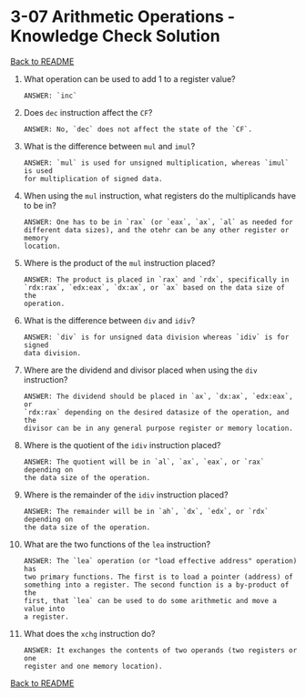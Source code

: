 
# 3-07 Arithmetic Operations - Knowledge Check Solution

[Back to README](README.md)

1. What operation can be used to add 1 to a register value?
    ```
    ANSWER: `inc`
    ```

2. Does `dec` instruction affect the `CF`?
    ```
    ANSWER: No, `dec` does not affect the state of the `CF`.
    ```

3. What is the difference between `mul` and `imul`?
    ```
    ANSWER: `mul` is used for unsigned multiplication, whereas `imul` is used 
    for multiplication of signed data.
    ```

4. When using the `mul` instruction, what registers do the multiplicands have 
to be in?
    ```
    ANSWER: One has to be in `rax` (or `eax`, `ax`, `al` as needed for 
    different data sizes), and the otehr can be any other register or memory 
    location.
    ```

5. Where is the product of the `mul` instruction placed?
    ```
    ANSWER: The product is placed in `rax` and `rdx`, specifically in 
    `rdx:rax`, `edx:eax`, `dx:ax`, or `ax` based on the data size of the 
    operation.
    ```

6. What is the difference between `div` and `idiv`?
    ```
    ANSWER: `div` is for unsigned data division whereas `idiv` is for signed 
    data division.
    ```

7. Where are the dividend and divisor placed when using the `div` instruction?
    ```
    ANSWER: The dividend should be placed in `ax`, `dx:ax`, `edx:eax`, or 
    `rdx:rax` depending on the desired datasize of the operation, and the 
    divisor can be in any general purpose register or memory location.
    ```

8. Where is the quotient of the `idiv` instruction placed?
    ```
    ANSWER: The quotient will be in `al`, `ax`, `eax`, or `rax` depending on 
    the data size of the operation.
    ```

9. Where is the remainder of the `idiv` instruction placed?
    ```
    ANSWER: The remainder will be in `ah`, `dx`, `edx`, or `rdx` depending on 
    the data size of the operation.
    ```

10. What are the two functions of the `lea` instruction?
    ```
    ANSWER: The `lea` operation (or "load effective address" operation) has 
    two primary functions. The first is to load a pointer (address) of 
    something into a register. The second function is a by-product of the 
    first, that `lea` can be used to do some arithmetic and move a value into 
    a register.
    ```

11. What does the `xchg` instruction do?
    ```
    ANSWER: It exchanges the contents of two operands (two registers or one 
    register and one memory location).
    ```

[Back to README](README.md)


<!--- End of file. --->
